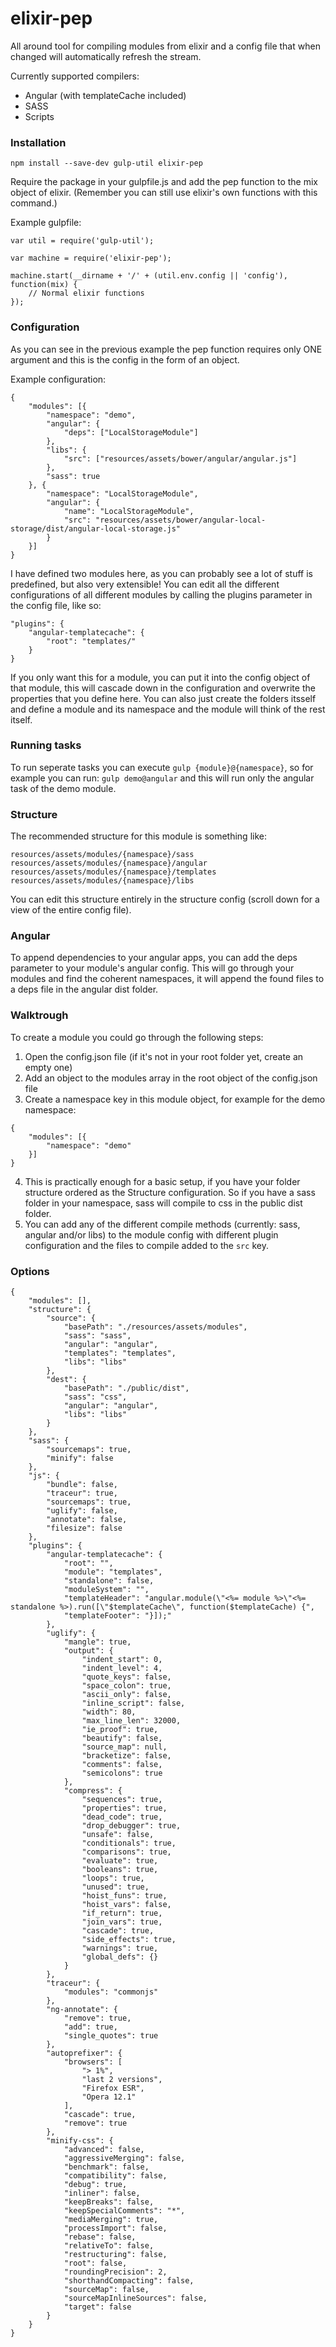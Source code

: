 # elixir-pep

All around tool for compiling modules from elixir and a config file that when changed will automatically refresh the stream.

Currently supported compilers:
- Angular (with templateCache included)
- SASS
- Scripts

### Installation

```npm install --save-dev gulp-util elixir-pep```

Require the package in your gulpfile.js and add the pep function to the mix object of elixir. (Remember you can still use elixir's own functions with this command.)

Example gulpfile:
```
var util = require('gulp-util');

var machine = require('elixir-pep');

machine.start(__dirname + '/' + (util.env.config || 'config'), function(mix) {
	// Normal elixir functions
});
```

### Configuration

As you can see in the previous example the pep function requires only ONE argument and this is the config in the form of an object.

Example configuration:

```
{
	"modules": [{
		"namespace": "demo",
		"angular": {
			"deps": ["LocalStorageModule"]
		},
		"libs": {
			"src": ["resources/assets/bower/angular/angular.js"]
		},
		"sass": true
	}, {
		"namespace": "LocalStorageModule",
		"angular": {
			"name": "LocalStorageModule",
			"src": "resources/assets/bower/angular-local-storage/dist/angular-local-storage.js"
		}
	}]
}
```

I have defined two modules here, as you can probably see a lot of stuff is predefined, but also very extensible!
You can edit all the different configurations of all different modules by calling the plugins parameter in the config file, like so:

```
"plugins": {
	"angular-templatecache": {
		"root": "templates/"
	}
}
```

If you only want this for a module, you can put it into the config object of that module, this will cascade down in the configuration and overwrite the properties that you define here.
You can also just create the folders itsself and define a module and its namespace and the module will think of the rest itself.

### Running tasks

To run seperate tasks you can execute ```gulp {module}@{namespace}```, so for example you can run: ```gulp demo@angular``` and this will run only the angular task of the demo module.

### Structure

The recommended structure for this module is something like:

```
resources/assets/modules/{namespace}/sass
resources/assets/modules/{namespace}/angular
resources/assets/modules/{namespace}/templates
resources/assets/modules/{namespace}/libs
```

You can edit this structure entirely in the structure config (scroll down for a view of the entire config file).

### Angular

To append dependencies to your angular apps, you can add the deps parameter to your module's angular config. This will go through your modules and find the coherent namespaces, it will append the found files to a deps file in the angular dist folder.

### Walktrough

To create a module you could go through the following steps:

1. Open the config.json file (if it's not in your root folder yet, create an empty one)
2. Add an object to the modules array in the root object of the config.json file
3. Create a namespace key in this module object, for example for the demo namespace:

```
{
	"modules": [{
		"namespace": "demo"
	}]
}
```

4. This is practically enough for a basic setup, if you have your folder structure ordered as the Structure configuration. So if you have a sass folder in your namespace, sass will compile to css in the public dist folder.
5. You can add any of the different compile methods (currently: sass, angular and/or libs) to the module config with different plugin configuration and the files to compile added to the ```src``` key.

### Options

```
{
	"modules": [],
	"structure": {
		"source": {
			"basePath": "./resources/assets/modules",
			"sass": "sass",
			"angular": "angular",
			"templates": "templates",
			"libs": "libs"
		},
		"dest": {
			"basePath": "./public/dist",
			"sass": "css",
			"angular": "angular",
			"libs": "libs"
		}
	},
	"sass": {
		"sourcemaps": true,
		"minify": false
	},
	"js": {
		"bundle": false,
		"traceur": true,
		"sourcemaps": true,
		"uglify": false,
		"annotate": false,
		"filesize": false
	},
	"plugins": {
		"angular-templatecache": {
			"root": "",
			"module": "templates",
			"standalone": false,
			"moduleSystem": "",
			"templateHeader": "angular.module(\"<%= module %>\"<%= standalone %>).run([\"$templateCache\", function($templateCache) {",
			"templateFooter": "}]);"
		},
		"uglify": {
			"mangle": true,
			"output": {
				"indent_start": 0,
				"indent_level": 4,
				"quote_keys": false,
				"space_colon": true,
				"ascii_only": false,
				"inline_script": false,
				"width": 80,
				"max_line_len": 32000,
				"ie_proof": true,
				"beautify": false,
				"source_map": null,
				"bracketize": false,
				"comments": false,
				"semicolons": true
			},
			"compress": {
				"sequences": true,
				"properties": true,
				"dead_code": true,
				"drop_debugger": true,
				"unsafe": false,
				"conditionals": true,
				"comparisons": true,
				"evaluate": true,
				"booleans": true,
				"loops": true,
				"unused": true,
				"hoist_funs": true,
				"hoist_vars": false,
				"if_return": true,
				"join_vars": true,
				"cascade": true,
				"side_effects": true,
				"warnings": true,
				"global_defs": {}
			}
		},
		"traceur": {
			"modules": "commonjs"
		},
		"ng-annotate": {
			"remove": true,
			"add": true,
			"single_quotes": true
		},
		"autoprefixer": {
			"browsers": [
				"> 1%",
				"last 2 versions",
				"Firefox ESR",
				"Opera 12.1"
			],
			"cascade": true,
			"remove": true
		},
		"minify-css": {
			"advanced": false,
			"aggressiveMerging": false,
			"benchmark": false,
			"compatibility": false,
			"debug": true,
			"inliner": false,
			"keepBreaks": false,
			"keepSpecialComments": "*",
			"mediaMerging": true,
			"processImport": false,
			"rebase": false,
			"relativeTo": false,
			"restructuring": false,
			"root": false,
			"roundingPrecision": 2,
			"shorthandCompacting": false,
			"sourceMap": false,
			"sourceMapInlineSources": false,
			"target": false
		}
	}
}
```